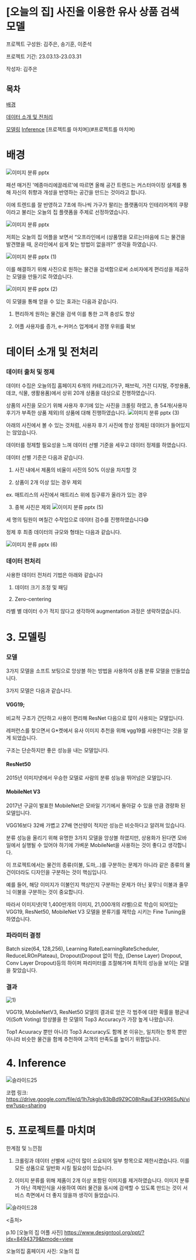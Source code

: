 # [오늘의 집] 사진을 이용한 유사 상품 검색 모델


프로젝트 구성원: 김주은, 송기훈, 이준석

프로젝트 기간: 23.03.13-23.03.31

작성자: 김주은


## 목차

[배경](#배경)

[데이터 소개 및 전처리](#데이터-소개-및-전처리)

[모델링](#모델링)
[Inference](#Inference)
[프로젝트를 마치며](#프로젝트를 마치며)


# 배경

![이미지 분류 pptx](https://github.com/kimjoosilver/Image_Classification/assets/87303227/b39dc0d6-bcf4-4936-91d1-9afa5379dde7)

패션 매거진 '메종마리에끌레르'에 따르면 올해 공간 트렌드는 커스터마이징 설계를 통해 자신의 취향과 개성을 반영하는 공간을 만드는 것이라고 합니다.

이에 트렌드를 잘 반영하고 7초에 하나씩 가구가 팔리는 플랫폼이자 인테리어계의 쿠팡이라고 불리는 오늘의 집 플랫폼을 주제로 선정하였습니다.

![이미지 분류 pptx](https://github.com/kimjoosilver/Image_Classification/assets/87303227/6e447b28-89ed-442d-97a3-d76bb2320c4c)

저희는 오늘의 집 어플을 보면서 “오프라인에서 (상품명을 모르는)마음에 드는 물건을 발견했을 때, 온라인에서 쉽게 찾는 방법이 없을까?” 생각을 하였습니다.

![이미지 분류 pptx (1)](https://github.com/kimjoosilver/Image_Classification/assets/87303227/2126613c-ec45-47e8-acc1-ed54400bee68)

이를 해결하기 위해 사진으로 원하는 물건을 검색함으로써 소비자에게 편리성을 제공하는 모델을 만들기로 하였습니다.

![이미지 분류 pptx (2)](https://github.com/kimjoosilver/Image_Classification/assets/87303227/50b630ad-747b-4651-9bc9-6bc262718c1a)

이 모델을 통해 얻을 수 있는 효과는 다음과 같습니다.

1. 편리하게 원하는 물건을 검색 이를 통한 고객 충성도 향상

2. 어플 사용자를 증가, e-커머스 업계에서 경쟁 우위를 확보


# 데이터 소개 및 전처리

### 데이터 출처 및 정제

데이터 수집은 오늘의집 홈페이지 6개의 카테고리(가구, 패브릭, 가전 디지털, 주방용품, 데코, 식물, 생활용품)에서 상위 20개 상품을 대상으로 진행하였습니다.

상품의 사진을 모으기 위해 사용자 후기에 있는 사진을 크롤링 하였고, 총 54개(사용자 후기가 부족한 상품 제외)의 상품에 대해 진행하였습니다.
![이미지 분류 pptx (3)](https://github.com/kimjoosilver/Image_Classification/assets/87303227/2843d85d-f683-4830-b960-421b035f59c9)


아래의 사진에서 볼 수 있는 것처럼, 사용자 후기 사진에 항상 정제된 데이터가 들어있지는 않았습니다.

데이터를 정제할 필요성을 느껴 데이터 선별 기준을 세우고 데이터 정제를 하였습니다.

데이터 선별 기준은 다음과 같습니다.

1. 사진 내에서 제품의 비율이 사진의 50% 이상을 차지할 것

2. 상품이 2개 이상 있는 경우 제외

ex. 매트리스의 사진에서 매트리스 위에 침구류가 올라가 있는 경우

3. 중복 사진은 제외
![이미지 분류 pptx (5)](https://github.com/kimjoosilver/Image_Classification/assets/87303227/8c5f8e5b-5270-4984-8c9b-c7f5206066fb)

세 명의 팀원이 며칠간 수작업으로 데이터 검수를 진행하였습니다😅

정제 후 최종 데이터의 규모와 형태는 다음과 같습니다.

![이미지 분류 pptx (6)](https://github.com/kimjoosilver/Image_Classification/assets/87303227/0d9412e0-69ed-473c-93a3-007591b4b3c4)

### 데이터 전처리

사용한 데이터 전처리 기법은 아래와 같습니다

1. 데이터 크기 조정 및 패딩

2. Zero-centering

라벨 별 데이터 수가 적지 않다고 생각하여 augmentation 과정은 생략하였습니다.


# 3. 모델링

### 모델
3가지 모델을 소프트 보팅으로 앙상블 하는 방법을 사용하여 상품 분류 모델을 만들었습니다.

3가지 모델은 다음과 같습니다.

#### VGG19; 

비교적 구조가 간단하고 사용이 편리해 ResNet 다음으로 많이 사용되는 모델입니다.

레퍼런스를 찾으면서 G*켓에서 유사 이미지 추천을 위해 vgg19를 사용한다는 것을 알게 되었습니다.

구조는 단순하지만 좋은 성능을 내는 모델입니다.

#### ResNet50

2015년 이미지넷에서 우승한 모델로 사람의 분류 성능을 뛰어넘은 모델입니다.

#### MobileNet V3

2017년 구글이 발표한 MobileNet은 모바일 기기에서 돌아갈 수 있을 만큼 경량화 된 모델입니다.

VGG16보다 32배 가볍고 27배 연산량이 적지만 성능은 비슷하다고 알려져 있습니다.

분류 성능을 올리기 위해 유명한 3가지 모델을 앙상블 하였지만, 상용화가 된다면 모바일에서 실행될 수 있어야 하기에 가벼운 MobileNet을 사용하는 것이 좋다고 생각합니다.

이 프로젝트에서는 물건의 종류(이불, 도마,..)를 구분하는 문제가 아니라 같은 종류의 물건이더라도 디자인을 구분하는 것이 핵심입니다.

예를 들어, 해당 이미지가 이불인지 책상인지 구분하는 문제가 아닌 꽃무늬 이불과 줄무늬 이불을 구분하는 것이 중요합니다.

따라서 이미지넷(약 1,400만개의 이미지, 21,000개의 라벨)으로 학습이 되어있는 VGG19, ResNet50, MobileNet V3 모델을 분류기를 재학습 시키는 Fine Tuning을 하였습니다.

### 파라미터 결정

Batch size(64, 128,256), Learning Rate(LearningRateScheduler, ReduceLROnPlateau), Dropout(Dropout 없이 학습, (Dense Layer) Dropout, Conv Layer Dropout)등의 하이퍼 파리미터를 조절해가며 최적의 성능을 보이는 모델을 찾았습니다.

### 결과

![1)](https://github.com/kimjoosilver/Image_Classification/assets/87303227/5d1d74c5-ca22-417e-8519-94bdfc699e2a)


VGG19, MobileNetV3, ResNet50 모델의 결과로 얻은 각 범주에 대한 확률을 평균내어(Soft Voting) 앙상블을 한 모델의 Top3 Accuracy가 가장 높게 나왔습니다.

Top1 Acuuracy 뿐만 아니라 Top3 Accuracy도 함께 본 이유는, 일치하는 항목 뿐만 아니라 비슷한 물건을 함께 추천하여 고객의 만족도를 높이기 위함입니다.


# 4. Inference

![슬라이드25](https://github.com/kimjoosilver/Image_Classification/assets/87303227/65415f95-6878-45d4-80eb-8362dfa58f46)



코랩 링크: https://drive.google.com/file/d/1h7okgIv83bBd9Z9C08hRauE3FHXR6SuN/view?usp=sharing



# 5. 프로젝트를 마치며

한계점 및 느낀점
1. 크롤링과 데이터 선별에 시간이 많이 소요되어 일부 항목으로 제한시켰습니다. 이를 모든 상품으로 일반화 시킬 필요성이 있습니다.

2. 이미지 분류를 위해 제품이 2개 이상 포함된 이미지를 제거하였습니다. 이미지 분류가 아닌 객체인식을 사용하여 여러 물건을 동시에 검색할 수 있도록 만드는 것이 서비스 측면에서 더 좋지 않을까 생각이 들었습니다.

![슬라이드28](https://github.com/kimjoosilver/Image_Classification/assets/87303227/3c9cc8c7-e9ab-4a24-bdb3-422ce9f6580d)

<출처>

p.10 [오늘의 집 어플 사진] https://www.designtool.org/ppt/?idx=8494379&bmode=view

오늘의집 홈페이지 사진: 오늘의 집
